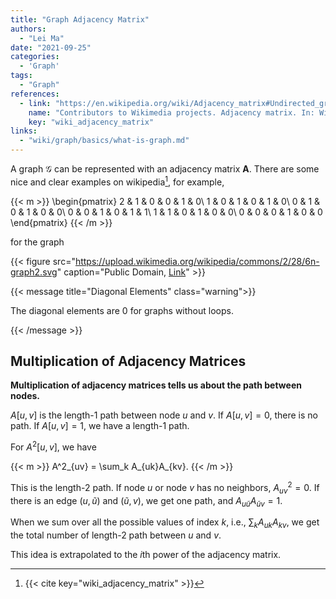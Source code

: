 ```yaml
---
title: "Graph Adjacency Matrix"
authors:
  - "Lei Ma"
date: "2021-09-25"
categories:
  - 'Graph'
tags:
  - "Graph"
references:
  - link: "https://en.wikipedia.org/wiki/Adjacency_matrix#Undirected_graphs"
    name: "Contributors to Wikimedia projects. Adjacency matrix. In: Wikipedia [Internet]. 4 Oct 2021 [cited 4 Dec 2021]. Available: https://en.wikipedia.org/wiki/Adjacency_matrix#Undirected_graphs"
    key: "wiki_adjacency_matrix"
links:
  - "wiki/graph/basics/what-is-graph.md"
---
```


A graph $\mathcal G$ can be represented with an adjacency matrix $\mathbf A$. There are some nice and clear examples on wikipedia[^wiki_adjacency_matrix], for example,

{{< m >}}
\begin{pmatrix}
2 & 1 & 0 & 0 & 1 & 0\\
1 & 0 & 1 & 0 & 1 & 0\\
0 & 1 & 0 & 1 & 0 & 0\\
0 & 0 & 1 & 0 & 1 & 1\\
1 & 1 & 0 & 1 & 0 & 0\\
0 & 0 & 0 & 1 & 0 & 0
\end{pmatrix}
{{< /m >}}

for the graph

{{< figure src="https://upload.wikimedia.org/wikipedia/commons/2/28/6n-graph2.svg" caption="Public Domain, [Link](https://commons.wikimedia.org/w/index.php?curid=1041193)" >}}


{{< message title="Diagonal Elements" class="warning">}}

The diagonal elements are 0 for graphs without loops.

{{< /message >}}

## Multiplication of Adjacency Matrices

**Multiplication of adjacency matrices tells us about the path between nodes.**

$A[u,v]$ is the length-1 path between node $u$ and $v$. If $A[u,v]=0$, there is no path. If $A[u,v]=1$, we have a length-1 path.

For $A^2[u,v]$, we have

{{< m >}}
A^2_{uv} = \sum_k A_{uk}A_{kv}.
{{< /m >}}

This is the length-2 path. If node $u$ or node $v$ has no neighbors, $A^2_{uv}=0$. If there is an edge $(u, \tilde u)$ and $(\tilde u, v)$, we get one path, and $A_{u\tilde u}A_{\tilde uv}=1$.

When we sum over all the possible values of index $k$, i.e., $\sum_k A_{uk}A_{kv}$, we get the total number of length-2 path between $u$ and $v$.

This idea is extrapolated to the $i$th power of the adjacency matrix.


[^wiki_adjacency_matrix]: {{< cite key="wiki_adjacency_matrix" >}}